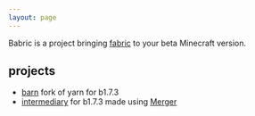```yaml
---
layout: page
---
```

Babric is a project bringing [fabric](https://fabricmc.net/) to your beta Minecraft version.

## projects

- [barn](https://github.com/babric/barn) fork of yarn for b1.7.3
- [intermediary](https://github.com/babric/intermediary) for b1.7.3 made using [Merger](https://github.com/Chocohead/Merger)
